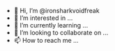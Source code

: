 - 👋 Hi, I’m @ironsharkvoidfreak
- 👀 I’m interested in ...
- 🌱 I’m currently learning ...
- 💞️ I’m looking to collaborate on ...
- 📫 How to reach me ...

<!---
ironsharkvoidfreak/ironsharkvoidfreak is a ✨ special ✨ repository because its `README.md` (this file) appears on your GitHub profile.
You can click the Preview link to take a look at your changes.
--->
